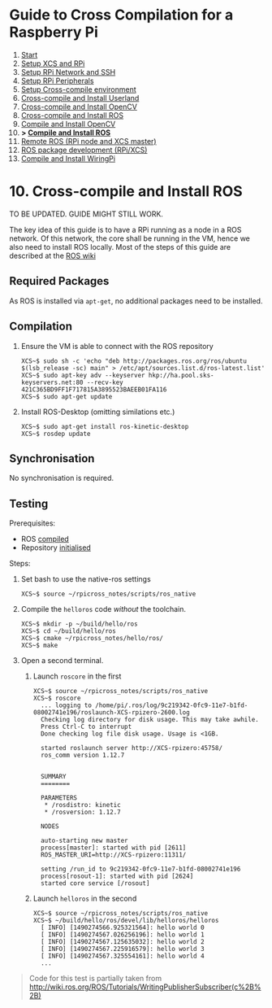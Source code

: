 # Guide to Cross Compilation for a Raspberry Pi

1. [Start](readme.md)
1. [Setup XCS and RPi](01-setup.md)
1. [Setup RPi Network and SSH](02-network.md)
1. [Setup RPi Peripherals](03-peripherals.md)
1. [Setup Cross-compile environment](04-xc-setup.md)
1. [Cross-compile and Install Userland](05-xc-userland.md)
1. [Cross-compile and Install OpenCV](06-xc-opencv.md)
1. [Cross-compile and Install ROS](07-xc-ros.md)
1. [Compile and Install OpenCV](08-native-opencv.md)
1. **> [Compile and Install ROS](09-native-ros.md)**
1. [Remote ROS (RPi node and XCS master)](10-ros-remote.md)
1. [ROS package development (RPi/XCS)](11-ros-dev.md)
1. [Compile and Install WiringPi](12-wiringpi.md)

# 10. Cross-compile and Install ROS

TO BE UPDATED. GUIDE MIGHT STILL WORK.

The key idea of this guide is to have a RPi running as a node in a ROS network. Of this network, the core shall be running in the VM, hence we also need to install ROS locally. Most of the steps of this guide are described at the [ROS wiki](http://wiki.ros.org/kinetic/Installation/Ubuntu)

## Required Packages

As ROS is installed via `apt-get`, no additional packages need to be installed.

## Compilation

1. Ensure the VM is able to connect with the ROS repository
    ```
    XCS~$ sudo sh -c 'echo "deb http://packages.ros.org/ros/ubuntu $(lsb_release -sc) main" > /etc/apt/sources.list.d/ros-latest.list'
    XCS~$ sudo apt-key adv --keyserver hkp://ha.pool.sks-keyservers.net:80 --recv-key 421C365BD9FF1F717815A3895523BAEEB01FA116
    XCS~$ sudo apt-get update
    ```

1. Install ROS-Desktop (omitting similations etc.)
    ```
    XCS~$ sudo apt-get install ros-kinetic-desktop
    XCS~$ rosdep update
    ```

## Synchronisation

No synchronisation is required.

## Testing

Prerequisites:
 - ROS [compiled](#compilation)
 - Repository [initialised](04-xc-setup.md#init-repository)

Steps:

1. Set bash to use the native-ros settings
    ```
    XCS~$ source ~/rpicross_notes/scripts/ros_native
    ```

1. Compile the `helloros` code *without* the toolchain.
    ```
    XCS~$ mkdir -p ~/build/hello/ros
    XCS~$ cd ~/build/hello/ros
    XCS~$ cmake ~/rpicross_notes/hello/ros/
    XCS~$ make
    ```
1. Open a second terminal.
    1. Launch `roscore` in the first
        ```
        XCS~$ source ~/rpicross_notes/scripts/ros_native
        XCS~$ roscore
          ... logging to /home/pi/.ros/log/9c219342-0fc9-11e7-b1fd-08002741e196/roslaunch-XCS-rpizero-2600.log
          Checking log directory for disk usage. This may take awhile.
          Press Ctrl-C to interrupt
          Done checking log file disk usage. Usage is <1GB.

          started roslaunch server http://XCS-rpizero:45758/
          ros_comm version 1.12.7


          SUMMARY
          ========

          PARAMETERS
           * /rosdistro: kinetic
           * /rosversion: 1.12.7

          NODES

          auto-starting new master
          process[master]: started with pid [2611]
          ROS_MASTER_URI=http://XCS-rpizero:11311/

          setting /run_id to 9c219342-0fc9-11e7-b1fd-08002741e196
          process[rosout-1]: started with pid [2624]
          started core service [/rosout]
       ```

    1. Launch `helloros` in the second
        ```
        XCS~$ source ~/rpicross_notes/scripts/ros_native
        XCS~$ ~/build/hello/ros/devel/lib/helloros/helloros
          [ INFO] [1490274566.925321564]: hello world 0
          [ INFO] [1490274567.026256196]: hello world 1
          [ INFO] [1490274567.125635032]: hello world 2
          [ INFO] [1490274567.225916579]: hello world 3
          [ INFO] [1490274567.325554161]: hello world 4
          ...
        ```

> Code for this test is partially taken from http://wiki.ros.org/ROS/Tutorials/WritingPublisherSubscriber(c%2B%2B)
